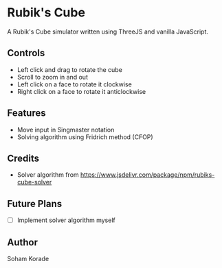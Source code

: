 # Rubik's Cube

A Rubik's Cube simulator written using ThreeJS and vanilla JavaScript.

## Controls

* Left click and drag to rotate the cube
* Scroll to zoom in and out
* Left click on a face to rotate it clockwise
* Right click on a face to rotate it anticlockwise

## Features

* Move input in Singmaster notation
* Solving algorithm using Fridrich method (CFOP)

## Credits

* Solver algorithm from https://www.jsdelivr.com/package/npm/rubiks-cube-solver

## Future Plans

- [ ] Implement solver algorithm myself

## Author

Soham Korade
